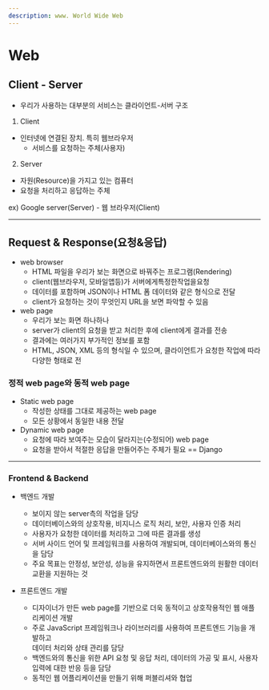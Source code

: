 ```yaml
---
description: www. World Wide Web
---
```


# Web

## Client - Server

* 우리가 사용하는 대부분의 서비스는 클라이언트-서버 구조

1. Client

* 인터넷에 연결된 장치. 특히 웹브라우저
  * 서비스를 요청하는 주체(사용자)

2. Server

* 자원(Resource)을 가지고 있는 컴퓨터
* 요청을 처리하고 응답하는 주체

ex) Google server(Server) - 웹 브라우저(Client)

***

## Request & Response(요청&응답)

* web browser
  * &#x20;HTML 파일을 우리가 보는 화면으로 바꿔주는 프로그램(Rendering)
  * &#x20;client(웹브라우저, 모바일앱등)가 서버에게특정한작업을요청
  * 데이터를 포함하며 JSON이나 HTML 폼 데이터와 같은 형식으로 전달
  * client가 요청하는 것이 무엇인지 URL을 보면 파악할 수 있음
* web page
  * 우리가 보는 화면 하나하나
  * server가 client의 요청을 받고 처리한 후에 client에게 결과를 전송
  * 결과에는 여러가지 부가적인 정보를 포함
  * HTML, JSON, XML 등의 형식일 수 있으며, 클라이언트가 요청한 작업에 따라 \
    다양한 형태로 전



### 정적 web page와 동적 web page

* Static web page
  * 작성한 상태를 그대로 제공하는 web page
  * 모든 상황에서 동일한 내용 전달
* Dynamic web page
  * 요청에 따라 보여주는 모습이 달라지는(수정되어) web page
  * 요청을 받아서 적절한 응답을 만들어주는 주체가 필요 == Django

***

### Frontend & Backend

* 백엔드 개발
  * 보이지 않는 server측의 작업을 담당
  * 데이터베이스와의 상호작용, 비지니스 로직 처리, 보안, 사용자 인증 처리
  * 사용자가 요청한 데이터를 처리하고 그에 따른 결과를 생성
  * 서버 사이드 언어 및 프레임워크를 사용하여 개발되며, 데이터베이스와의 통신을 담당
  * 주요 목표는 안정성, 보안성, 성능을 유지하면서 프론트엔드와의 원활한 데이터 교환을 지원하는 것
*   프론트엔드 개발

    * 디자이너가 만든 web page를 기반으로 더욱 동적이고 상호작용적인 웹 애플리케이션 개발
    * 주로 JavaScript 프레임워크나 라이브러리를 사용하여 프론트엔드 기능을 개발하고\
      데이터 처리와 상태 관리를 담당
    * 백엔드와의 통신을 위한 API 요청 및 응답 처리, 데이터의 가공 및 표시, 사용자 입력에 대한 반응 등을 담당
    * 동적인 웹 어플리케이션을 만들기 위해 퍼블리셔와 협업




















